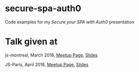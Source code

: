 # secure-spa-auth0
Code examples for my *Secure your SPA with Auth0* presentation

# Talk given at
js-montreal, March 2018, [Meetup Page](https://www.meetup.com/js-montreal/events/dsdchhyxfbrb/), [Slides](https://www.slideshare.net/JoelLord4/secure-your-spa-with-auth0)

JS-Paris, April 2018, [Meetup Page](https://www.meetup.com/JS-Paris/events/248830199/), [Slides](https://www.slideshare.net/JoelLord4/i-dont-care-about-security)


